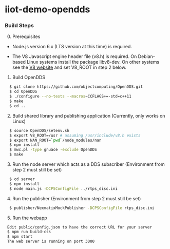 # iiot-demo-opendds


### Build Steps
0. Prerequisites

- Node.js version 6.x (LTS version at this time) is required.

- The V8 Javascript engine header file (v8.h) is required.  On Debian-based
Linux systems install the package libv8-dev.  On other systems see the
[V8 website](https://github.com/v8/v8/wiki) and set V8_ROOT in step 2 below.

1. Build OpenDDS
```bash
  $ git clone https://github.com/objectcomputing/OpenDDS.git
  $ cd OpenDDS
  $ ./configure --no-tests --macros=CCFLAGS+=-std=c++11
  $ make
  $ cd ..
```

2. Build shared library and publishing application (Currently, only works on Linux)
```bash
  $ source OpenDDS/setenv.sh
  $ export V8_ROOT=/usr # assuming /usr/include/v8.h exists
  $ export NAN_ROOT=`pwd`/node_modules/nan
  $ npm install
  $ mwc.pl -type gnuace -exclude OpenDDS
  $ make
```

3. Run the node server which acts as a DDS subscriber
(Environment from step 2 must still be set)
```bash
  $ cd server
  $ npm install
  $ node main.js -DCPSConfigFile ../rtps_disc.ini
```

4. Run the publisher
(Environment from step 2 must still be set)
```bash
  $ publisher/NexmatixMockPublisher -DCPSConfigFile rtps_disc.ini
```

5. Run the webapp
 ```bash
  Edit public/config.json to have the correct URL for your server
  $ npm run build-css
  $ npm start
  The web server is running on port 3000
```
